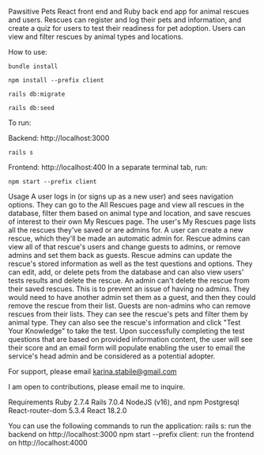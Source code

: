 Pawsitive Pets
React front end and Ruby back end app for animal rescues and users. Rescues can register and log their pets and information, and create a quiz for users to test their readiness for pet adoption. Users can view and filter rescues by animal types and locations. 

How to use:

```
bundle install 
```

```
npm install --prefix client
```
```
rails db:migrate
```
```
rails db:seed
```
To run:

Backend: http://localhost:3000
```
rails s
```

Frontend: http://localhost:400
In a separate terminal tab, run:
```
npm start --prefix client
```

Usage
A user logs in (or signs up as a new user) and sees navigation options. They can go to the All Rescues page and view all rescues in the database, filter them based on animal type and location, and save rescues of interest to their own My Rescues page. The user's My Rescues page lists all the rescues they've saved or are admins for. A user can create a new rescue, which they'll be made an automatic admin for. Rescue admins can view all of that rescue's users and change guests to admins, or remove admins and set them back as guests. Rescue admins can update the rescue's stored information as well as the test questions and options. They can edit, add, or delete pets from the database and can also view users' tests results and delete the rescue. An admin can't delete the rescue from their saved rescues. This is to prevent an issue of having no admins. They would need to have another admin set them as a guest, and then they could remove the rescue from their list. Guests are non-admins who can remove rescues from their lists. They can see the rescue's pets and filter them by animal type. They can also see the rescue's information and click "Test Your Knowledge" to take the test. Upon successfully completing the test questions that are based on provided information content, the user will see their score and an email form will populate enabling the user to email the service's head admin and be considered as a potential adopter. 

For support, please email karina.stabile@gmail.com

I am open to contributions, please email me to inquire.

Requirements
Ruby 2.7.4
Rails 7.0.4
NodeJS (v16), and npm
Postgresql
React-router-dom 5.3.4
React 18.2.0



You can use the following commands to run the application:
rails s: run the backend on http://localhost:3000
npm start --prefix client: run the frontend on http://localhost:4000